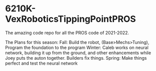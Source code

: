 # 6210K-VexRoboticsTippingPointPROS
The amazing code repo for all the PROS code of 2021-2022.

The Plans for this season:
Fall: Build the robot, (Base>Mechs>Tuning), Program the foundation to the program
Winter: Caleb works on neural network, building it up from the ground, and other enhancements while Joey puts the auton together. Builders fix things.
Spring: Make things perfect and test the neural network
